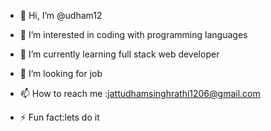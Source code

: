 - 👋 Hi, I’m @udham12
- 👀 I’m interested in coding with programming languages
- 🌱 I’m currently learning full stack web developer
- 💞️ I’m looking for job
- 📫 How to reach me :jattudhamsinghrathi1206@gmail.com
  
- ⚡ Fun fact:lets do it

<!---
udham12/udham12 is a ✨ special ✨ repository because its `README.md` (this file) appears on your GitHub profile.
You can click the Preview link to take a look at your changes.
--->
